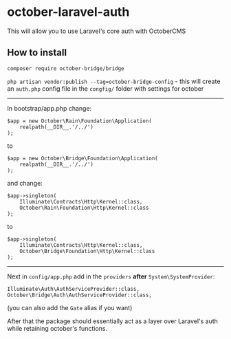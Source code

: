 # october-laravel-auth
This will allow you to use Laravel's core auth with OctoberCMS

## How to install
`composer require october-bridge/bridge`

`php artisan vendor:publish --tag=october-bridge-config` - this will create an `auth.php` config file in the `congfig/` folder with settings for october

----

In bootstrap/app.php change:
```
$app = new October\Rain\Foundation\Application(
    realpath(__DIR__.'/../')
);
```
to
```
$app = new October\Bridge\Foundation\Application(
    realpath(__DIR__.'/../')
);
```

and change:
```
$app->singleton(
    Illuminate\Contracts\Http\Kernel::class,
    October\Rain\Foundation\Http\Kernel::class
);
```
to
```
$app->singleton(
    Illuminate\Contracts\Http\Kernel::class,
    October\Bridge\Foundation\Http\Kernel::class
);
```

----

Next in `config/app.php` add in the `providers` **after** `System\SystemProvider`:
```
Illuminate\Auth\AuthServiceProvider::class,
October\Bridge\Auth\AuthServiceProvider::class,
```

(you can also add the `Gate` alias if you want)

After that the package should essentially act as a layer over Laravel's auth while retaining october's functions.
